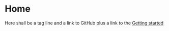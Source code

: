 # Home

Here shall be a tag line and a link to GitHub plus a link to the [Getting started](getting-started.md)

